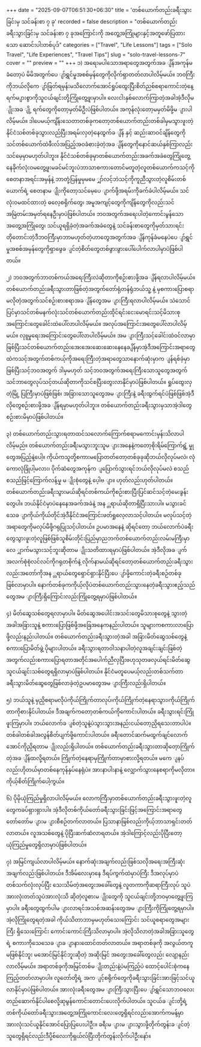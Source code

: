 +++
date = "2025-09-07T06:51:30+06:30"
title = 'တစ်ယောက်တည်းခရီးသွားခြင်းမှ သင်ခန်းစာ ၇ ခု'
recorded = false
description = "တစ်ယောက်တည်းခရီးသွားခြင်းမှ သင်ခန်းစာ ၇ ခုအကြောင်းကို အတွေ့အကြုံများနှင့်အတူဖော်ပြထားသော ဆောင်းပါးတစ်ပုဒ်"
categories = ["Travel", "Life Lessons"]
tags = ["Solo Travel", "Life Experiences", "Travel Tips"]
slug = "solo-travel-lessons-7"
cover = ""
preview = ""
+++
၁) အရေးမပါသောအရာတွေအတွက်အခ ျိန်အကုန်မခံတော့ပဲ မိမိအတွက်ပေ ျာ်ရွှင်မှုအစစ်မှန်တွေကိုလိုက်ရှာတတ်လာပါလိမ့်မယ်။ ဘဝကြီးကိုဘယ်လိုကေ ျာ်ဖြတ်ရမှန်းမသိလောက်အောင်ရှုပ်ထွေးပြီးစိတ်ညစ်စရာကောင်းတဲ့နေ့ရက်မ ျားစွာကိုသူငယ်ချင်းတို့ကြုံတွေ့ဖူးမှာပါ။ လေးငါးနှစ်လောက်ကြာတဲ့အခါအဲ့ဒီလိုမ ျိုးအခ ျို့ ရက်တွေကိုတော့မှတ်မိဦးပဲဖြစ်ပါတယ်။ အကုန်လုံးတော့မမှတ်မိဖို့မ ျားပါလိမ့်မယ်။ ဒါပေမယ့်ကျိန်းသေတာတစ်ခုကတော့တစ်ယောက်တည်းတစ်ခါမှမသွားဖူးတဲ့နိုင်ငံသစ်တစ်ခုသွားလည်ပြီးအရမ်းလှတဲ့နေထွက်ခ ျိန် နှင့် ဆည်းဆာဝင်ချိန်တွေကို သင်တစ်ယောက်ထဲဖီးလ်အပြည့်အဝခံစားခဲ့တဲ့အခ ျိန်တွေကိုနောင်ဆယ်နှစ်ကြာလည်းသင်မေ့မှာမဟုတ်ပါဘူး။ နိုင်ငံသစ်တစ်ခုမှာတစ်ယောက်တည်းအခက်အခဲတွေကြုံတွေ့နေခိုက်လုံးဝမတွေ့ဖူးမခင်မင်ဘူးပဲဘာသာစကားတောင်မတူတဲ့လူတစ်ယောက်ကသင့်ကိုစေတနာအရင်းအမှန်နဲ့ ဘာတုံ့ပြန်မှုမှမမေ ျှာ်လင့်ဘဲသင့်ကိုကူညီသွားတဲ့လူစိမ်းတစ်ယောက်ရဲ့ စေတနာမ ျိုးကိုတော့သင်မေ့ပေ ျာက်ဖို့အရမ်းကိုခက်ခဲပါလိမ့်မယ်။ သင်လုံးဝမထင်ထားတဲ့ ဓလေ့စရိုက်တွေ၊ အမူအကျင့်တွေကိုကျိန်တွေကိုလည်းသင်အမြဲတမ်းအမှတ်ရနေဦးမှာပဲဖြစ်ပါတယ်။ ဘဝအတွက်အရေးပါတဲ့ကောင်းမွန်သောအတွေ့အကြုံတွေ၊ သင်ယူရရှိခဲ့တဲ့အခက်အခဲတွေနဲ့ သင်ခန်းစာတွေကိုမှတ်သားရင်းတိုတောင်းတဲ့ဒီဘဝကြီးမှာဘာမဟုတ်တဲ့ဟာတွေအတွက်အခ ျိန်ကုန်ခံမနေပဲပေ ျာ်ရွှင်မှုအစစ်အမှန်တွေကိုရှာဖွေခ ျင်တဲ့စိတ်တွေတစ်ဖွားဖွားပေါ်ပေါက်လာပါမှာပဲဖြစ်ပါတယ်။ 

၂) ဘဝအတွက်ဘာတစ်ကယ်အရေးကြီးလဲဆိုတာကိုစဉ်းစားဖို့အခ ျိန်ရလာပါလိမ့်မယ်။ တစ်ယောက်တည်းခရီးသွားတာဖြစ်တဲ့အတွက်တော်ရုံတန်ရုံဘယ်သူ့ နဲ့ မှစကားပြောစရာမလိုတဲ့အတွက်သင်စဉ်းစားစရာအခ ျိန်တွေအမ ျားကြီးရလာပါလိမ့်မယ်။ သဲသောင်ပြင်မှာသင်တစ်မနက်လုံးသင်တစ်ယောက်တည်းထိုင်ရင်းငေးမောရင်းသင့်မိသားစုအကြောင်းတွေခေါင်းထဲပေါ်လာပါလိမ့်မယ်။ အလုပ်အကြောင်းအတွေပေါ်လာပါလိမ့်မယ်။ လုူမှုရေးအကြောင်းတွေပေါ်လာပါလိမ့်မယ်။ အမ ျားကြီးသင့်ခေါင်းထဲဝင်လာမှာဖြစ်ပြီးသင်တစ်ယောက်တည်းအေးအေးဆေးဆေးနေနေခ ျိန်မှာအဲ့ဒီအကြောင်းအရာတွေထဲကသင့်အတွက်တစ်ကယ့်ကိုအရေးကြီးတဲ့အရာတွေသာနောက်ဆုံးမှာက ျန်ရစ်ခဲ့မှာဖြစ်ပြီးသင့်ဘဝအတွက် ဒါမှမဟုတ် သင့်ဘဝအတွက်အရေးကြီးသောသူတွေအတွက်သင်ဘာတွေလုပ်သင့်တယ်ဆိုတာကိုသင်စပြီးတွေးလာနိုင်မှာပဲဖြစ်ပါတယ်။ ရှုပ်ထွေးလှတဲ့မြို့ ပြကြီးမှာပဲဖြစ်ဖြစ်၊ အခြားသောသူတွေအမ ျားကြီးနဲ့ ခရီးထွက်ရင်ပဲဖြစ်ဖြစ်အဲ့ဒီလိုတွေစဉ်းစားဖို့အခ ျိန်ရမှာမဟုတ်ပါဘူး။ တစ်ယောက်တည်းခရီးသွားမှသာအဲ့ဒါတွေစဉ်းစားမိမှာပဲဖြစ်ပါတယ်။ 

၃) တစ်ယောက်တည်းသွားရတာထင်သလောက်ကြောက်စရာမကောင်းမှန်းသိလာပါလိမ့်မည်။ တစ်ယောက်တည်းခရီးမသွားဘူးသူမ ျားအနေနဲ့ကတော့စိုးရိမ်ကြောက်ရွံ့ မှုုတွေအပြည့်နဲ့ပေါ့။ ကိုယ်ကသူတို့စကားမပြောတတ်တော့တစ်ခုခုဆိုဘယ်လိုလုပ်မလဲ၊ လုံကောလုံခြုံပါ့မလား၊ ပိုက်ဆံတွေအကုန်က ျပြောက်သွားရင်ဘယ်လိုလုပ်မလဲ စသည်စသည်ဖြင့်ကြောက်လန့်မှု မ ျိုးစုံတွေနဲ့ ပေ့ါဗ ျာ။ ဟုတ်လည်းဟုတ်ပါတယ်။ တစ်ယောက်တည်းခရီးသွားမယ်ဆိုရင်တစ်ကယ်ကိုစဉ်းစားပြီးပြင်ဆင်သင့်တဲ့မေးခွန်းတွေပါ။ ဘယ်နိုင်ငံမှာပဲနေနေအခက်အခဲနဲ့ အန ္တရာယ်ဆိုတာရှိပြီးသားပါ။ မသွားခင်သေခ ျာကိုယ်ကိုယ်တိုင်အဲ့ဒီနိုင်ငံအကြောင်းဖတ်ရှုလေ့လာသင့်ပါတယ်။ မလုပ်သင့်တဲ့အရာတွေကိုမလုပ်မိဖို့ဂရုပြုသင့်ပါတယ်။ ဥပမာအနေနဲ့ ဆိုရင်တော့ ဘယ်လောက်ပဲခရီးတွေသွားဖူးတဲ့လူဖြစ်ဖြစ်သူစိမ်းတိုင်းပြည်မှာညဘက်တစ်ယောက်တည်းလမ်းမကြီးမှာလေ ျှာက်မသွားသင့်ဘူးဆိုတာမ ျိုးသတိထားရမှာပဲဖြစ်ပါတယ်။ အဲ့ဒီလိုအခ ျက်အလက်စုံစုံလင်လင်ကိုဂရုတစိုက်နဲ့ လိုက်နာမယ်ဆိုရင်တော့တစ်ယောက်တည်းခရီးသွားလည်းအတော်ကိုအန ္တရာယ်တွေရှောင်ရှားနိုင်ပြီးပေ ျာ်ဖို့ကောင်းတဲ့ခရီးစဉ်တစ်ခုဖြစ်လာမှာပါ။ နောက်တစ်ခုကကိုယ့်လိုပဲတစ်ယောက်တည်းသွားနေတဲ့ခရီးသွားဧည့်သည်တွေအမ ျားကြီးရှိကြောင်းလည်းကြုံတွေ့ရမှာပဲဖြစ်ပါတယ်။ 

၄) မိတ်ဆွေသစ်တွေရလာမှာပါ။ မိတ်ဆွေအပေါင်းအသင်းတွေမိသားစုတွေနဲ့ သွားတဲ့အခါအခြားသူနဲ့ စကားပြောဖြစ်ဖို့အခြေအနေကနည်းပါတယ်။ သူများကစကားလာပြောဖို့လည်းနည်းပါတယ်။ တစ်ယောက်တည်းခရီးသွားတဲ့အခါ အခြားမိတ်ဆွေသစ်တွေနဲ့ စကားပြောမိတ်ဖွဲ့ ပိုများပါတယ်။ ခရီးသွားရတာဝါသနာပါတဲ့လူအချင်းချင်းဖြစ်တဲ့အတွက်လည်းစကားပြောရတာအတိုင်အပေါက်ညီလှပြီးဗဟုသုတဖလှယ်ရင်းမိတ်ဆွေသူငယ်ချင်းသစ်တွေရရှိလာမှာပဲဖြစ်ပါတယ်။ နိုင်ငံမတူပေမယ့်လည်းတစ်သက်တာခရီးသွားမိတ်ဆွေတွေဖြစ်လာခဲ့တဲ့ဥပမာတွေအမ ျားကြီးလည်းရှိပါတယ်။ 

၅) ဘယ်သူနဲ့ မှညှိစရာမလိုပဲကိုယ်ကြိုက်တာလုပ်၊ကိုယ်ကြိုက်တဲ့နေရာသွား၊ကိုယ်ကြိုက်တာကိုစားနိုင်ပါတယ်။ ဒီအချက်ကတော့တစ်ကယ်ကိုကောင်းပါတယ်။ ခရီးသွားရင်းကြုံဖူးကြမှာပါ။ ဘယ်လောက်ခ ျစ်တဲ့သူနဲ့ပဲသွားသွားအနည်းငယ်တော့ညှိရသေးတာပါပဲ။တစ်ခါတစ်ခါအလွန်စိတ်ပျက်ဖို့ကောင်းပါတယ်။ ခရီးတောင်ဆက်မထွက်ချင်လောက်အောင်ကိုညှိရတာမ ျိုးလည်းရှိပါတယ်။ တစ်ယောက်တည်းခရီးသွားတာဆိုတေ့ာကြိုက်တဲ့အခ ျိန်ထလို့ရတယ်။ ကြိုက်တဲ့နေရာမှကြိုက်တာမှာစားလို့ရတယ်။ မကေ ျနပ်လည်းဟိုတယ်မှာတစ်နေကုန်နှပ်နေရုံပဲ။ အားနာပါးနာနဲ့ လျှောက်သွားနေစရာကိုမလိုတာ။ ကိုယ့်စိတ်ကြိုက်ပေါ့ကွယ်။ 

၆) ပိုမိုယုံကြည်မှုရှိလာပါလိမ့်မယ်။ လောကကြီးမှာတစ်ယောက်တည်းခရီးသွားဖူးတဲ့လူတွေကခပ်ရှားရှားပါ။ အဲ့ဒီလိုတစ်ကိုယ်တော်ခရီးသွားခြင်းဖြင့်အကြောင်းအရာတွေတော်တော်မ ျားမ ျားစီစဉ်တက်လာတယ်။ ပြသာနာဖြစ်လည်းကိုယ့်ဘာသာရှင်းတတ်လာတယ်။ လူအသစ်တွေနဲ့ ပိုပြီးဆက်ဆံလာရတယ်။ အဲ့ဒါကြောင့်လည်းပိုပြီးတော့ယုံကြည်မှုတွေရှိလာမှာပဲဖြစ်ပါတယ်။ 

၇) အမြင်ကျယ်လာပါလိမ့်မယ်။ နောက်ဆုံးအချက်လည်းဖြစ်သလိုအရေးအကြီးဆုံးအချက်လည်းဖြစ်ပါတယ်။ ဒီအိမ်လေးမှာနေ ဒီရပ်ကွက်ထဲမှာပဲကြီး ဒီအလုပ်မှာပဲတစ်သက်လုံးလုပ်ပြီး သေးသိမ်တဲ့အတွေးအခေါ်တွေနဲ့ လူတကာကိုဆရာကြီးလုပ် သူပဲအားလုံးတတ်သူပဲအားလုံးသိ ဆိုတဲ့လူစားမ ျိုးတွေကို သူငယ်ချင်းတို့ဘဝမှာတွေ့ဖူးကြမှာပါ။ ခရီးတွေထွက်ပါမ ျားလာရင်အသစ်အဆန်းတွေအမ ျားကြီးကိုကြုံတွေ့ရမှာပါ။ အဲ့လိုကြုံတွေရတဲ့အခါ ကိုယ်သိတာဘာမှမဟုတ်သေးကြောင်း သင်ယူစရာတွေအများကြီး ရှိသေးကြောင်း ကောင်းကောင်းကြီးသိလာမှာပါ။ အဲ့လိုသိလာတဲ့အခါအခြားသူတွေရဲ့ စကားကိုသေသေခ ျာခ ျာနားထောင်တတ်လာတယ်။ အရာတစ်ခုကို အလွယ်တကူမဖြစ်နိုင်ဘူး မအောင်မြင်နိုင်ဘူးဆိုတဲ့ အဆိုးမြင် အတွေးအခေါ်တွေလည်း လျော့နည်းလာလိမ့်မယ်။ အရာတစ်ခုကိုအမြင်တစ်မ ျိုးတည်းနဲ့ပဲမကြည့်ပဲ ထောင့်ပေါင်းစုံကနေကြည့်တတ်လာမှာပါ။ လူတော်တို့ရဲ့ အက ျင့်စရိုက်တွေကိုခရီးသွားခြင်းအားဖြင့်သင်ယူလာနိုင်မှာပဲဖြစ်ပါတယ်။ အားလုံးခရီးတွေအမ ျားကြီးသွားပြီးပေ ျာ်ရွှင်သောဘဝလေးတည်ဆောက်နိုင်ပါစေလို့ဆုမွန်ကောင်းတောင်းပေးလိုက်ပါတယ်။ သူငယ်ခ ျင်းတို့ရဲ့ တစ်ကိုယ်တော်ခရီးသွားအတွေ့အကြုံကောင်းလေးတွေရှိရင်လည်းအောက်ကမန့်မှာအားလုံးသင်ယူနိုင်အောင်ပြောပြပေးပါဦး။ ခရီးမ ျားမ ျားသွားဖို့တိုက်တွန်းခ ျင်တဲ့သူတွေရှိရင်လည်းဒီပို့စ်လေးကိုရှယ်လ်ပြီးတိုက်တွန်းလိုက်ပါဦးနော်။